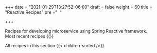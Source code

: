 +++
date = "2021-01-29T13:27:52-06:00"
draft = false
weight = 60
title = "Reactive Recipes"
pre ="<i class='fa fa-cutlery'></i>&nbsp;&nbsp;"

+++ 

Recipes for developing microservice using Spring Reactive framework.
Most recent recipes
{{<latest-pages-section />}}

All recipes in this section
{{< children-sorted />}}
